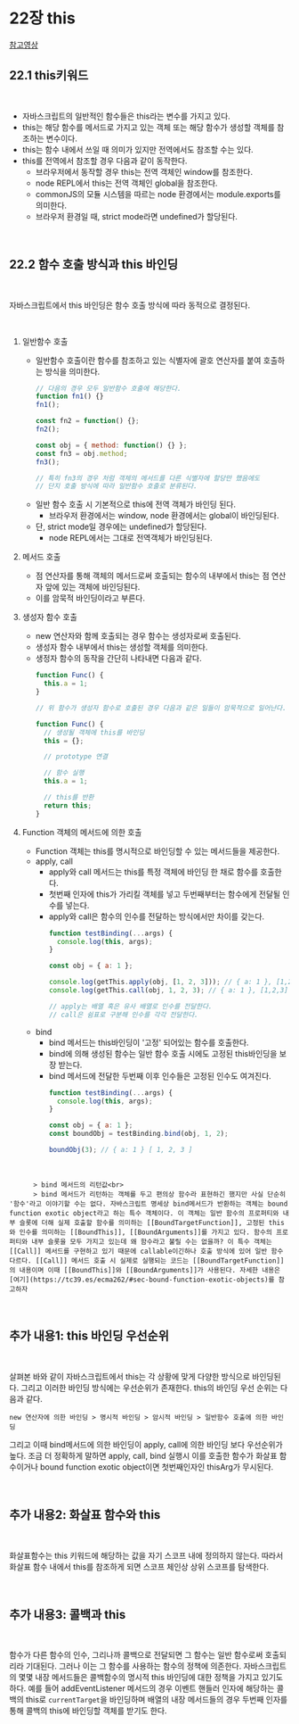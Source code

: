 # 22장 this

[참고영상](https://youtu.be/7RiMu2DQrb4)

## 22.1 this키워드

<br>

- 자바스크립트의 일반적인 함수들은 this라는 변수를 가지고 있다.
- this는 해당 함수를 메서드로 가지고 있는 객체 또는 해당 함수가 생성할 객체를 참조하는 변수이다.
- this는 함수 내에서 쓰일 때 의미가 있지만 전역에서도 참조할 수는 있다.
- this를 전역에서 참조할 경우 다음과 같이 동작한다.
  - 브라우저에서 동작할 경우 this는 전역 객체인 window를 참조한다.
  - node REPL에서 this는 전역 객체인 global을 참조한다.
  - commonJS의 모듈 시스템을 따르는 node 환경에서는 module.exports를 의미한다.
  - 브라우저 환경일 때, strict mode라면 undefined가 할당된다.

<br>

## 22.2 함수 호출 방식과 this 바인딩

<br>

자바스크립트에서 this 바인딩은 함수 호출 방식에 따라 동적으로 결정된다.

<br>

1. 일반함수 호출

     -  일반함수 호출이란 함수를 참조하고 있는 식별자에 괄호 연산자를 붙여 호출하는 방식을 의미한다.
        ```js
        // 다음의 경우 모두 일반함수 호출에 해당한다.
        function fn1() {}
        fn1(); 

        const fn2 = function() {};
        fn2();

        const obj = { method: function() {} };
        const fn3 = obj.method;
        fn3();

        // 특히 fn3의 경우 처럼 객체의 메서드를 다른 식별자에 할당만 했음에도 
        // 단지 호출 방식에 따라 일반함수 호출로 분류된다.
        ```
    - 일반 함수 호출 시 기본적으로 this에 전역 객체가 바인딩 된다.
        - 브라우저 환경에서는 window, node 환경에서는 global이 바인딩된다.
    - 단, strict mode일 경우에는 undefined가 할당된다.
        - node REPL에서는 그대로 전역객체가 바인딩된다.

2. 메서드 호출
     - 점 연산자를 통해 객체의 메서드로써 호출되는 함수의 내부에서 this는 점 연산자 앞에 있는 객체에 바인딩된다.
     - 이를 암묵적 바인딩이라고 부른다.

3. 생성자 함수 호출
     - new 연산자와 함께 호출되는 경우 함수는 생성자로써 호출된다.
     - 생성자 함수 내부에서 this는 생성할 객체를 의미한다.
     - 생정자 함수의 동작을 간단히 나타내면 다음과 같다.
        ```js
        function Func() {
          this.a = 1;
        }

        // 위 함수가 생성자 함수로 호출된 경우 다음과 같은 일들이 암묵적으로 일어난다.

        function Func() {
          // 생성될 객체에 this를 바인딩
          this = {};

          // prototype 연결

          // 함수 실행
          this.a = 1;

          // this를 반환
          return this;
        }
        ```

4. Function 객체의 메서드에 의한 호출
     - Function 객체는 this를 명시적으로 바인딩할 수 있는 메서드들을 제공한다.
     - apply, call
       - apply와 call 메서드는 this를 특정 객체에 바인딩 한 채로 함수를 호출한다.
       - 첫번째 인자에 this가 가리킬 객체를 넣고 두번째부터는 함수에게 전달될 인수를 넣는다.
       - apply와 call은 함수의 인수를 전달하는 방식에서만 차이를 갖는다.
          ```js
          function testBinding(...args) {
            console.log(this, args);
          }

          const obj = { a: 1 };

          console.log(getThis.apply(obj, [1, 2, 3])); // { a: 1 }, [1,2,3]
          console.log(getThis.call(obj, 1, 2, 3); // { a: 1 }, [1,2,3]

          // apply는 배열 혹은 유사 배열로 인수를 전달한다.
          // call은 쉼표로 구분해 인수를 각각 전달한다.
          ```
      - bind
        - bind 메서드는 this바인딩이 '고정' 되어있는 함수를 호출한다.
        - bind에 의해 생성된 함수는 일반 함수 호출 시에도 고정된 this바인딩을 보장 받는다.
        - bind 메서드에 전달한 두번째 이후 인수들은 고정된 인수도 여겨진다.
          ```js
          function testBinding(...args) {
            console.log(this, args);
          }

          const obj = { a: 1 };
          const boundObj = testBinding.bind(obj, 1, 2);

          boundObj(3); // { a: 1 } [ 1, 2, 3 ]
          ```

<br>

          > bind 메서드의 리턴값<br>
          > bind 메서드가 리턴하는 객체를 두고 편의상 함수라 표현하긴 했지만 사실 단순히 '함수'라고 이야기할 수는 없다. 자바스크립트 명세상 bind메서드가 반환하는 객체는 bound function exotic object라고 하는 특수 객체이다. 이 객체는 일반 함수의 프로퍼티와 내부 슬롯에 더해 실제 호출할 함수를 의미하는 [[BoundTargetFunction]], 고정된 this와 인수를 의미하는 [[BoundThis]], [[BoundArguments]]를 가지고 있다. 함수의 프로퍼티와 내부 슬롯을 모두 가지고 있는데 왜 함수라고 불릴 수는 없을까? 이 특수 객체는 [[Call]] 메서드를 구현하고 있기 때문에 callable이긴하나 호출 방식에 있어 일반 함수 다르다. [[Call]] 메서드 호출 시 실제로 실행되는 코드는 [[BoundTargetFunction]]의 내용이며 이때 [[BoundThis]]와 [[BoundArguments]]가 사용된다. 자세한 내용은 [여기](https://tc39.es/ecma262/#sec-bound-function-exotic-objects)를 참고하자

<br>

## 추가 내용1: this 바인딩 우선순위

<br>

살펴본 바와 같이 자바스크립트에서 this는 각 상황에 맞게 다양한 방식으로 바인딩된다. 그리고 이러한 바인딩 방식에는 우선순위가 존재한다. this의 바인딩 우선 순위는 다음과 같다.

`new 연산자에 의한 바인딩 > 명시적 바인딩 > 암시적 바인딩 > 일반함수 호출에 의한 바인딩`

그리고 이때 bind메서드에 의한 바인딩이 apply, call에 의한 바인딩 보다 우선순위가 높다. 조금 더 정확하게 말하면 apply, call, bind 실행시 이를 호출한 함수가 화살표 함수이거나 bound function exotic object이면 첫번째인자인 thisArg가 무시된다.

<br>

## 추가 내용2: 화살표 함수와 this

<br>

화살표함수는 this 키워드에 해당하는 값을 자기 스코프 내에 정의하지 않는다. 따라서 화살표 함수 내에서 this를 참조하게 되면 스코프 체인상 상위 스코프를 탐색한다.

<br>

## 추가 내용3: 콜백과 this

<br>

함수가 다른 함수의 인수, 그리나까 콜백으로 전달되면 그 함수는 일반 함수로써 호출되리라 기대된다. 그러나 이는 그 함수를 사용하는 함수의 정책에 의존한다. 자바스크립트의 몇몇 내장 메서드들은 콜백함수의 명시적 this 바인딩에 대한 정책을 가지고 있기도 하다. 예를 들어 addEventListener 메서드의 경우 이벤트 핸들러 인자에 해당하는 콜백의 this로 `currentTarget`을 바인딩하며 배열의 내장 메서드들의 경우 두번째 인자를 통해 콜백의 this에 바인딩할 객체를 받기도 한다.

<br>